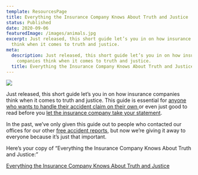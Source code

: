 ```yaml
---
template: ResourcesPage
title: Everything the Insurance Company Knows About Truth and Justice
status: Published
date: 2020-09-06
featuredImage: /images/animals.jpg
excerpt: Just released, this short guide let’s you in on how insurance companies
  think when it comes to truth and justice.
meta:
  description: Just released, this short guide let’s you in on how insurance
    companies think when it comes to truth and justice.
  title: Everything the Insurance Company Knows About Truth and Justice
---
```

![](/images/everything-iinsurance-companies-know-about-truth-and-justice.jpg)

<!--StartFragment-->

Just released, this short guide let’s you in on how insurance companies think when it comes to truth and justice. This guide is essential for [anyone who wants to handle their accident claim on their own ](/resources/31-quick-tips-for-handling-your-own-texas-personal-injury-car-accident-settlement/)or even just good to read before you [let the insurance company take your statement](/should-i-talk-to-the-insurance-adjuster-after-an-accident/).

In the past, we’ve only given this guide out to people who contacted our offices for our other [free accident reports](/free-accident-books/), but now we’re giving it away to everyone because it’s just that important.

Here’s your copy of “Everything the Insurance Company Knows About Truth and Justice:”

[Everything the Insurance Company Knows About Truth and Justice](/images/InsuranceAndJustice.pdf)

[](/images/InsuranceAndJustice.pdf)<!--EndFragment-->